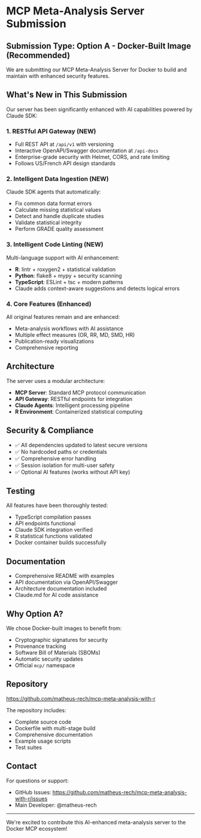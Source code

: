 # MCP Meta-Analysis Server Submission

## Submission Type: Option A - Docker-Built Image (Recommended)

We are submitting our MCP Meta-Analysis Server for Docker to build and maintain with enhanced security features.

## What's New in This Submission

Our server has been significantly enhanced with AI capabilities powered by Claude SDK:

### 1. **RESTful API Gateway** (NEW)
- Full REST API at `/api/v1` with versioning
- Interactive OpenAPI/Swagger documentation at `/api-docs`
- Enterprise-grade security with Helmet, CORS, and rate limiting
- Follows US/French API design standards

### 2. **Intelligent Data Ingestion** (NEW)
Claude SDK agents that automatically:
- Fix common data format errors
- Calculate missing statistical values
- Detect and handle duplicate studies
- Validate statistical integrity
- Perform GRADE quality assessment

### 3. **Intelligent Code Linting** (NEW)
Multi-language support with AI enhancement:
- **R**: lintr + roxygen2 + statistical validation
- **Python**: flake8 + mypy + security scanning
- **TypeScript**: ESLint + tsc + modern patterns
- Claude adds context-aware suggestions and detects logical errors

### 4. **Core Features** (Enhanced)
All original features remain and are enhanced:
- Meta-analysis workflows with AI assistance
- Multiple effect measures (OR, RR, MD, SMD, HR)
- Publication-ready visualizations
- Comprehensive reporting

## Architecture

The server uses a modular architecture:
- **MCP Server**: Standard MCP protocol communication
- **API Gateway**: RESTful endpoints for integration
- **Claude Agents**: Intelligent processing pipeline
- **R Environment**: Containerized statistical computing

## Security & Compliance

- ✅ All dependencies updated to latest secure versions
- ✅ No hardcoded paths or credentials
- ✅ Comprehensive error handling
- ✅ Session isolation for multi-user safety
- ✅ Optional AI features (works without API key)

## Testing

All features have been thoroughly tested:
- TypeScript compilation passes
- API endpoints functional
- Claude SDK integration verified
- R statistical functions validated
- Docker container builds successfully

## Documentation

- Comprehensive README with examples
- API documentation via OpenAPI/Swagger
- Architecture documentation included
- Claude.md for AI code assistance

## Why Option A?

We chose Docker-built images to benefit from:
- Cryptographic signatures for security
- Provenance tracking
- Software Bill of Materials (SBOMs)
- Automatic security updates
- Official `mcp/` namespace

## Repository

https://github.com/matheus-rech/mcp-meta-analysis-with-r

The repository includes:
- Complete source code
- Dockerfile with multi-stage build
- Comprehensive documentation
- Example usage scripts
- Test suites

## Contact

For questions or support:
- GitHub Issues: https://github.com/matheus-rech/mcp-meta-analysis-with-r/issues
- Main Developer: @matheus-rech

---

We're excited to contribute this AI-enhanced meta-analysis server to the Docker MCP ecosystem!